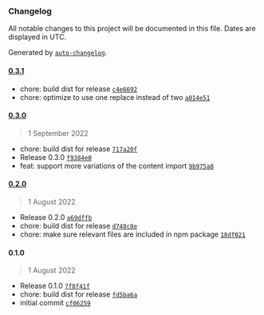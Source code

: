 ### Changelog

All notable changes to this project will be documented in this file. Dates are displayed in UTC.

Generated by [`auto-changelog`](https://github.com/CookPete/auto-changelog).

#### [0.3.1](https://github.com/simplyhexagonal/ssg-content-plugin/compare/0.3.0...0.3.1)

- chore: build dist for release [`c4e6692`](https://github.com/simplyhexagonal/ssg-content-plugin/commit/c4e6692e9456850b0a08cc9ca93df19095c20f7b)
- chore: optimize to use one replace instead of two [`a014e51`](https://github.com/simplyhexagonal/ssg-content-plugin/commit/a014e51286ee9398f55e072da6bf91cd8f3e6c27)

#### [0.3.0](https://github.com/simplyhexagonal/ssg-content-plugin/compare/0.2.0...0.3.0)

> 1 September 2022

- chore: build dist for release [`717a20f`](https://github.com/simplyhexagonal/ssg-content-plugin/commit/717a20f76f677b0a0c1bf916852904bc13433e1d)
- Release 0.3.0 [`f9384e0`](https://github.com/simplyhexagonal/ssg-content-plugin/commit/f9384e00b0d8f83e3b147bc4d278edf7b5e37c3f)
- feat: support more variations of the content import [`9b975a8`](https://github.com/simplyhexagonal/ssg-content-plugin/commit/9b975a85b184f35abb6bb5cd05e05aa7b411b6f4)

#### [0.2.0](https://github.com/simplyhexagonal/ssg-content-plugin/compare/0.1.0...0.2.0)

> 1 August 2022

- Release 0.2.0 [`a69dffb`](https://github.com/simplyhexagonal/ssg-content-plugin/commit/a69dffbf4b931f064ef97ac640fee26d1d6d7d93)
- chore: build dist for release [`d748c8e`](https://github.com/simplyhexagonal/ssg-content-plugin/commit/d748c8e18d03eb74edb7cec8c45166dc767d8345)
- chore: make sure relevant files are included in npm package [`18df021`](https://github.com/simplyhexagonal/ssg-content-plugin/commit/18df021f3a43308236c5115e0f82cb185ee2f0b3)

#### 0.1.0

> 1 August 2022

- Release 0.1.0 [`7f8f41f`](https://github.com/simplyhexagonal/ssg-content-plugin/commit/7f8f41f1d5e6e983af61fe4ac282d13a4b556091)
- chore: build dist for release [`fd5ba6a`](https://github.com/simplyhexagonal/ssg-content-plugin/commit/fd5ba6ae07f3ca34658ee834dd81737aeb34b1ee)
- initial commit [`cf06259`](https://github.com/simplyhexagonal/ssg-content-plugin/commit/cf062595c64c469fa594e99f9d0726564cb26f80)
